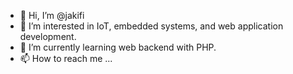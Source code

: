 - 👋 Hi, I’m @jakifi
- 👀 I’m interested in IoT, embedded systems, and web application development.
- 🌱 I’m currently learning web backend with PHP.
- 📫 How to reach me ...

<!---
jakifi/jakifi is a ✨ special ✨ repository because its `README.md` (this file) appears on your GitHub profile.
You can click the Preview link to take a look at your changes.
--->
